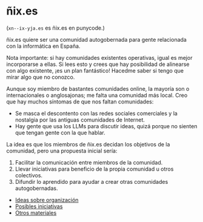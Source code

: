 # ñix.es

(`xn--ix-yja.es` es ñix.es en punycode.)

ñix.es quiere ser una comunidad autogobernada para gente relacionada con la informática en España.

Nota importante: si hay comunidades existentes operativas, igual es mejor incorporarse a ellas.
Si lees esto y crees que hay posibilidad de alinearse con algo existente, ¡es un plan fantástico!
Hacedme saber si tengo que mirar algo que no conozco.

Aunque soy miembro de bastantes comunidades online, la mayoría son o internacionales o anglosajonas; me falta una comunidad más local.
Creo que hay muchos síntomas de que nos faltan comunidades:

* Se masca el descontento con las redes sociales comerciales y la nostalgia por las antiguas comunidades de Internet.
* Hay gente que usa los LLMs para discutir ideas, quizá porque no sienten que tengan gente con la que hablar.

La idea es que los miembros de ñix.es decidan los objetivos de la comunidad, pero una propuesta inicial sería:

1. Facilitar la comunicación entre miembros de la comunidad.
2. Llevar iniciativas para beneficio de la propia comunidad u otros colectivos.
3. Difundir lo aprendido para ayudar a crear otras comunidades autogobernadas.

* [Ideas sobre organización](ideas-sobre-organizacion.md)
* [Posibles iniciativas](posibles-iniciativas.md)
* [Otros materiales](otros-materiales.md)
